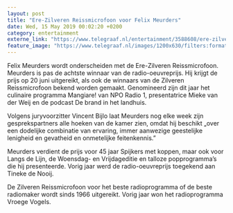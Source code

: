 ```yaml
---
layout: post
title: "Ere-Zilveren Reissmicrofoon voor Felix Meurders"
date: Wed, 15 May 2019 00:02:20 +0200
category: entertainment
externe_link: "https://www.telegraaf.nl/entertainment/3588608/ere-zilveren-reissmicrofoon-voor-felix-meurders"
feature_image: "https://www.telegraaf.nl/images/1200x630/filters:format(jpeg):quality(80)/cdn-kiosk-api.telegraaf.nl/f25c24ec-7693-11e9-b1c7-02d2fb1aa1d7.jpg"
---
```


<p class="intro">Felix Meurders wordt onderscheiden met de Ere-Zilveren Reissmicrofoon. Meurders is pas de achtste winnaar van de radio-oeuvreprijs. Hij krijgt de prijs op 20 juni uitgereikt, als ook de winnaars van de Zilveren Reissmicrofoon bekend worden gemaakt. Genomineerd zijn dit jaar het culinaire programma Mangiare! van NPO Radio 1, presentatrice Mieke van der Weij en de podcast De brand in het landhuis.</p> <p>Volgens juryvoorzitter Vincent Bijlo laat Meurders nog elke week zijn gesprekspartners alle hoeken van de kamer zien, omdat hij beschikt „over een dodelijke combinatie van ervaring, immer aanwezige geestelijke lenigheid en gevatheid en onmetelijke feitenkennis.”</p><p>Meurders verdient de prijs voor 45 jaar Spijkers met koppen, maar ook voor Langs de Lijn, de Woensdag- en Vrijdageditie en talloze popprogramma’s die hij presenteerde. Vorig jaar werd de radio-oeuvreprijs toegekend aan Tineke de Nooij.</p><p>De Zilveren Reissmicrofoon voor het beste radioprogramma of de beste radiomaker wordt sinds 1966 uitgereikt. Vorig jaar won het radioprogramma Vroege Vogels.</p>
